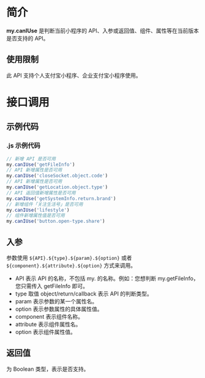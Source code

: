 
# 简介
**my.canIUse** 是判断当前小程序的 API、入参或返回值、组件、属性等在当前版本是否支持的 API。

## 使用限制
此 API 支持个人支付宝小程序、企业支付宝小程序使用。

# 接口调用

## 示例代码

### .js 示例代码

```javascript
// 新增 API 是否可用
my.canIUse('getFileInfo')
// API 新增属性是否可用
my.canIUse('closeSocket.object.code')
// API 新增属性是否可用
my.canIUse('getLocation.object.type')
// API 返回值新增属性是否可用
my.canIUse('getSystemInfo.return.brand')
// 新增组件「关注生活号」是否可用
my.canIUse('lifestyle')
// 组件新增属性值是否可用
my.canIUse('button.open-type.share')
```

## 入参
参数使用 `${API}.${type}.${param}.${option}` 或者 `${component}.${attribute}.${option}` 方式来调用。

- API 表示 API 的名称，不包括 my. 的名称。例如：您想判断 my.getFileInfo，您只需传入 getFileInfo 即可。
- type 取值 object/return/callback 表示 API 的判断类型。
- param 表示参数的某一个属性名。
- option 表示参数属性的具体属性值。
- component 表示组件名称。
- attribute 表示组件属性名。
- option 表示组件属性值。

## 返回值
为 Boolean 类型，表示是否支持。

